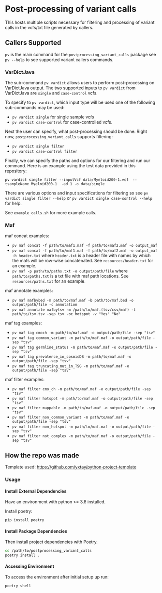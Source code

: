 # Post-processing of variant calls

This hosts multiple scripts necessary for filtering and processing of variant calls in the vcfs/txt file generated by callers.

## Callers Supported
`pv` is the main command for the `postprocessing_variant_calls` package see `pv --help` to see supported variant callers commands. 

### VarDictJava

The sub-command `pv vardict` allows users to perform post-processing on VarDictJava output. The two supported inputs to `pv vardict` from VarDictJava are `single` and `case-control` vcfs. 

To specify to `pv vardict`, which input type will be used one of the following sub-commands may be used: 
- `pv vardict single` for single sample vcfs 
- `pv vardict case-control` for case-controlled vcfs. 

Next the user can specify, what post-processing should be done. Right now, `postprocessing_variant_calls` supports filtering: 
-  `pv vardict single filter` 
-  `pv vardict case-control filter` 

Finally, we can specify the paths and options for our filtering and run our command. Here is an example using the test data provided in this repository: 

`pv vardict single filter --inputVcf data/Myeloid200-1.vcf  --tsampleName Myeloid200-1  -ad 1 -o data/single`

There are various options and input specifications for filtering so see `pv vardict single filter --help` or `pv vardict single case-sontrol --help` for help. 

See `example_calls.sh` for more example calls. 

### Maf 

maf concat examples: 
- `pv maf concat -f path/to/maf1.maf -f path/to/maf2.maf -o output_maf`
- `pv maf concat -f path/to/maf1.maf -f path/to/maf2.maf -o output_maf -h header.txt`
where `header.txt` is a header file with names by which the mafs will be row-wise concatenated. See `resources/header.txt` for an example.
- `pv maf -p path/to/paths.txt -o output/path/file`
where `path/to/paths.txt` is a txt file with maf path locations. See `resources/paths.txt` for an example. 

maf annotate examples:
- `pv maf mafbybed -m path/to/maf.maf -b path/to/maf.bed -o output/path/file -c annotation`
- `pv maf annotate mafbytsv -m /path/to/maf.(tsv/csv/maf) -t path/to/tsv.tsv -sep tsv -oc hotspot -v "Yes" "No"`


maf tag examples: 
- `pv maf tag cmoch -m path/to/maf.maf -o output/path/file -sep "tsv"`
- `pv maf tag common_variant -m path/to/maf.maf -o output/path/file -sep "tsv"`
- `pv maf tag germline_status -m path/to/maf.maf -o output/path/file -sep "tsv"`
- `pv maf tag prevalence_in_cosmicDB -m path/to/maf.maf -o output/path/file -sep "tsv"`
- `pv maf tag truncating_mut_in_TSG -m path/to/maf.maf -o output/path/file -sep "tsv"`

maf filter examples:
- `pv maf filter cmo_ch -m path/to/maf.maf -o output/path/file -sep "tsv"`
- `pv maf filter hotspot -m path/to/maf.maf -o output/path/file -sep "tsv"`
- `pv maf filter mappable -m path/to/maf.maf -o output/path/file -sep "tsv"`
- `pv maf filter non_common_variant -m path/to/maf.maf -o output/path/file -sep "tsv"`
- `pv maf filter non_hotspot -m path/to/maf.maf -o output/path/file -sep "tsv"`
- `pv maf filter not_complex -m path/to/maf.maf -o output/path/file -sep "tsv"`

## How the repo was made

Template used: https://github.com/yxtay/python-project-template

### Usage

#### Install External Dependencies
Have an environment with python >= 3.8 installed. 

Install poetry: 

```bash
pip install poetry
```

#### Install Package Dependencies

Then install project dependencies with Poetry.

```bash
cd /path/to/postprocessing_variant_calls
poetry install .
```

#### Accessing Environment

To access the environment after initial setup up run: 

```bash
poetry shell
```
